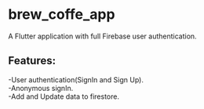# brew_coffe_app
A Flutter application with full Firebase user authentication.<br/>
<h2>Features:</h2>
-User authentication(SignIn and Sign Up).<br/>
-Anonymous signIn.<br/>
-Add and Update data to firestore.<br/>

